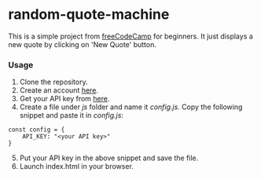# random-quote-machine
This is a simple project from [freeCodeCamp](https://www.freecodecamp.com/challenges/build-a-random-quote-machine) for beginners. It just displays a new quote by clicking on 'New Quote' button.

### Usage
1. Clone the repository. 
2. Create an account [here](https://market.mashape.com/). 
3. Get your API key from [here](https://market.mashape.com/andruxnet/random-famous-quotes). 
4. Create a file under *js* folder and name it *config.js*. Copy the following snippet and paste it in *config.js*:
```
const config = {
    API_KEY: "<your API key>"
}
```
5. Put your API key in the above snippet and save the file.
6. Launch index.html in your browser.
